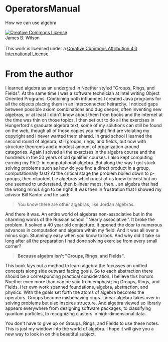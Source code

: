 # OperatorsManual
How we can use algebra

<a rel="license" href="http://creativecommons.org/licenses/by/4.0/"><img alt="Creative Commons License" style="border-width:0" src="https://i.creativecommons.org/l/by/4.0/88x31.png" /></a>
<br>James B. Wilson</br>
<br />This work is licensed under a <a rel="license" href="http://creativecommons.org/licenses/by/4.0/">Creative Commons Attribution 4.0 International License</a>.


# From the author

I learned algebra as an undergrad in Noether styled "Groups, Rings, and Fields".  At the same time I was a software technician at Intel writing Object Oriented Programs.  Combining both influences I created Java programs for all the objects placing them in an interconnected heirarchy.  I noticed gaps between possible axiom combinations and dug deeper, often inventing new algebras, or at least I didn't know about them from books and the internet at the time was thin on those topics.  I then set out to do all the exercises in Hungerford's graduate algebra text, some of my solutions can still be found on the web, though all of those copies you might find are violating my copyright and I never wanted them shared.  In grad school I learned the second round of algebra, still groups, rings, and fields, but now with structure theorems and a modest amount of organization around categories.  Again I solved all the exercises in the algebra course and the hundreds in the 50 years of old qualifier courses.  I also kept computing earning my Ph.D. in computational algebra.  But along the way I got stuck solving problems such as how do you find a direct product in a group, computationally fast?  At the critical stage the problem boiled down to p-groups, then nilpotent Lie algebras which most of us knew to exist but no one seemed to understand, then bilinear maps, then... an algebra that had the wrong minus sign to be right!  It was then in frustration that I showed my advisor Bill Kantor and he said:

> You know there are other algebras, like Jordan algebras.

And there it was.  An entire world of algebras non-associative but in the charming words of the Russian school ``Nearly associative''.  It broke the problem.  It solved a 40 year old conjecture.  It opened the door to numerous advances in computation and algebra within my field.  And it was all over a minus sign.  Stunningly easy when you know to look.  And why did it take so long after all the preparation I had done solving exercise from every small corner?  

> **Because algebra isn't "Groups, Rings, and Fields".**

This book lays out a method to learn algebra the focusses on unified concepts along side outward facing goals.  So to each abstraction there should be a corresponding practical consideration.  I believe this honors Noether even more than can be said from emphasizing Groups, Rings, and Fields. Her own work spanned foundations, algebra, abstraction, and physics.  With the goals set forth the atoms of algebra becomes the operators.  Groups become misbehaving rings.  Linear algebra takes over in solving problems but also inspires structure.  And algebra viewed so librarly appears everywhere from designing software packages, to classifying quantum particles, to recognizing clusters in high-dimensional data.

You don't have to give up on Groups, Rings, and Fields to use these notes.  This is just my window into the world of algebra.  I hope it will give you a new way to look in on this beautiful subject.
